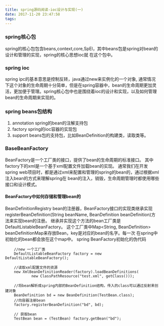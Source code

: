 ```yaml
---
title: spring源码阅读-ioc设计与实现(一)
date: 2017-11-20 23:47:58
tags:
---
```


### spring核心包
  spring的核心包包含beans,context,core,SpEl，其中beans包是spring对bean的设计和管理的实现，spring的核心思想ioc就
在这个包中。

### spring ioc
spring ipc的基本意思是控制反转，java通过new来实例化的一个对象, 通常情况下这个对象的生命周期十分简单，但是在spring容器中，bean的生命周期更加灵活，更加便于管理。spring核心包中也是围绕着ioc的设计和实现，以及如何管理bean的生命周期来实现的。

### spring beans包结构
1. annotation spring的bean的注解支持包
2. factory spring的ioc容器的实现包
3. support beans包的支持包，比如BeanDefinition的构建类，读取类等。

### BaseBeanFactory
BeanFactory是一个工厂类的接口，提供了bean的生命周期的标准接口。
其中factory下的xml是一个基于xml配置文件加载bean的实现。
通常我们在开发spring web项目时，都是通过xml来配置和管理的spring的bean的，通过根据xml注入bean的方式来理解spring在
bean的注入，销毁，生命周期管理时都使用哪些接口和设计模式。

#### BeanFactory中如何存储和管理bean的
BeanDefinitionRegistry bean的注册器，BeanFactory接口的实现类继承实现
registerBeanDefinition(String beanName, BeanDefinition beanDefinition)方法来实现bean的注册。
继承并实现这个方法的bean工厂类是DefaultListableBeanFactory。
这个工厂类中Map<String, BeanDefinition> beanDefinitionMap来存放Bean，key是对应的bean的名字。每一次
在spring中初始化的bean都会放在这个map中。
spring BeanFactory初始化的伪代码
```
    //new 一个工厂类
    DefaultListableBeanFactory factory = new DefaultListableBeanFactory();

    //读取xml配置文件的资源
    new XmlBeanDefinitionReader(factory).loadBeanDefinitions(
            new ClassPathResource("test.xml", getClass()));

    //将bean解析成spring内部的BeanDefinition结构，传入的class可以通过反射来创建对象
    BeanDefinition bd = new BeanDefinition(TestBean.class);
    //向容器注册bean
    factory.registerBeanDefinition("bd", bd);

    // 获取bean
    TestBean bean = (TestBean) factory.getBean("bd");

```
